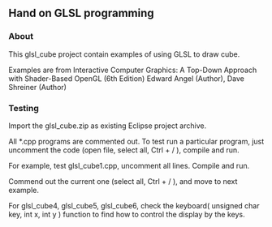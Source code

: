 ## Hand on GLSL programming

### About

This glsl_cube project contain examples of using GLSL to draw cube. 

Examples are from Interactive Computer Graphics: A Top-Down Approach with Shader-Based OpenGL (6th Edition) Edward Angel (Author), Dave Shreiner (Author)


### Testing
 
Import the glsl_cube.zip as existing Eclipse project archive. 
 
All *.cpp programs are commented out. To test run a particular program, just uncomment the code (open file, select all, Ctrl + / ), compile and run. 

For example, test glsl_cube1.cpp, uncomment all lines. Compile and run. 

Commend out the current one (select all, Ctrl + / ), and move to next example. 

For glsl_cube4,  glsl_cube5, glsl_cube6, check the keyboard( unsigned char key, int x, int y ) function to find how to control the display by the keys. 